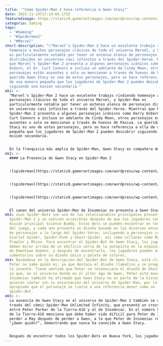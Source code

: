 ```yaml
---
title: '"Cómo Spider-Man 2 hace referencia a Gwen Stacy"'
date: 2023-11-14T17:14:03.175Z
featuredimage: https://static0.gamerantimages.com/wordpress/wp-content/uploads/2023/11/spider-man-2-gwen-stacy-peter-parker.jpg?q=50&fit=contain&w=1140&h=&dpr=1.5
categoria: Gaming
tags:
  - "#Gaming"
  - "#Spiderman2"
  - "#Marvel"
short-description: "\"Marvel's Spider-Man 2 hace un excelente trabajo rindiendo
  homenaje a muchos personajes clásicos de todo el universo Marvel, y Spider-Man
  es particularmente notable por tener un extenso elenco de personajes
  distribuidos en universos casi infinitos a través del Spider-Verse. Mientras
  que Marvel's Spider-Man 2 presenta a algunos personajes icónicos como Harry
  Osborn, el Dr. Curt Connors e incluso un adelanto de Cindy Moon, otros
  personajes están ausentes o solo se mencionan a través de huevos de Pascua. La
  querida Gwen Stacy es uno de estos personajes, pero se hace referencia a ella
  de una manera pequeña que los jugadores de Spider-Man 2 pueden descubrir
  siguiendo una misión secundaria."
mk1: >-
  "Marvel's Spider-Man 2 hace un excelente trabajo rindiendo homenaje a muchos
  personajes clásicos de todo el universo Marvel, y Spider-Man es
  particularmente notable por tener un extenso elenco de personajes distribuidos
  en universos casi infinitos a través del Spider-Verse. Mientras que Marvel's
  Spider-Man 2 presenta a algunos personajes icónicos como Harry Osborn, el Dr.
  Curt Connors e incluso un adelanto de Cindy Moon, otros personajes están
  ausentes o solo se mencionan a través de huevos de Pascua. La querida Gwen
  Stacy es uno de estos personajes, pero se hace referencia a ella de una manera
  pequeña que los jugadores de Spider-Man 2 pueden descubrir siguiendo una
  misión secundaria.


  En la franquicia más amplia de Spider-Man, Gwen Stacy es compañera de clase de Peter en la Universidad Empire State y eventualmente se convierte en su interés amoroso. Sin embargo, más tarde es asesinada por el Duende Verde, lo que lleva a que Peter tenga serias dudas sobre equilibrar sus relaciones con su identidad como Spider-Man. En un universo alternativo, Gwen Stacy es quien es picada por una araña genéticamente modificada para convertirse en la heroína conocida como Ghost-Spider o Spider-Gwen, y es Peter Parker quien muere en lugar de Gwen.
mk2: >-
  #### La Presencia de Gwen Stacy en Spider-Man 2


  ![spiderman](https://static0.gamerantimages.com/wordpress/wp-content/uploads/2023/11/spider-man-unlimited-gwen-who-panel.jpg?q=50&fit=contain&w=750&h=415&dpr=1.5 "spiderman")


  ![spiderman](https://static0.gamerantimages.com/wordpress/wp-content/uploads/2023/11/spider-man-2-gwen-stacy-spider-bot.jpg?q=50&fit=contain&w=750&h=415&dpr=1.5 "spiderman")


  ![spiderman](https://static0.gamerantimages.com/wordpress/wp-content/uploads/2023/11/spider-man-2-map-spider-bot-gwen-stacy-location.jpg?q=50&fit=contain&w=750&h=415&dpr=1.5 "spiderman")


  El canon del universo Spider-Man de Insomniac no presenta a Gwen Stacy como un personaje que Peter Parker conoce de ninguna manera similar a otros medios de Spider-Man. Mientras que otros intereses amorosos de Peter, como Felicia Hardy y Mary Jane Watson, desempeñan roles prominentes en el universo de Insomniac, Gwen Stacy nunca fue parte de la vida de Peter. Sin embargo, eso no significa que esté completamente ausente de Spider-Man 2, ya que tiene un Spider-Bot basado en su traje de Ghost-Spider que los jugadores pueden recolectar mientras recorren la ciudad de Nueva York.
mk3: vLos Spider-Bots son uno de los coleccionables principales presentes en
  Spider-Man 2 y se vuelven accesibles después de que los jugadores completen la
  misión principal Science Buddy. Estos Bots se pueden encontrar en todo el mapa
  del juego, y cada uno presenta un diseño basado en las diversas encarnaciones
  de personajes a lo largo del Spider-Verse, incluyendo a personajes como
  Scarlet Spider, Spider-Punk y Ghost-Spider, así como villanos como Mysterio,
  Prowler y Rhino. Para encontrar el Spider-Bot de Gwen Stacy, los jugadores
  deben mirar arriba de un edificio cerca de la autopista en la esquina suroeste
  de Downtown Queens, y después de encontrarlo, los jugadores pueden escuchar
  comentarios sobre su diseño único y paleta de colores.
mk4: Basándose en la descripción del Spider-Bot de Gwen Stacy, está claro que
  Peter no sabe quién es, ya que destaca el diseño llamativo y se pregunta quién
  lo inventó. Tiene sentido que Peter no reconociera el diseño de Ghost-Spider,
  ya que, en el universo donde es el alter ego de Gwen, Peter está muerto.
  Insomniac también ha afirmado que Gwen Stacy no es parte de la historia que
  quieren contar con su encarnación del universo de Spider-Man, por lo que es
  apropiado que el personaje se limite a una referencia menor como un
  Spider-Bot.
mk5: >-
  La ausencia de Gwen Stacy en el universo de Spider-Man 2 también se confirma a
  través del cómic Spider-Man Unlimited Infinity, que presentó un crossover
  entre Peter Parker de la Tierra-616 y el de Insomniac. En el número 5, Peter
  de la Tierra-616 menciona que debe haber sido difícil para Peter de Insomniac
  perder a May después de perder a Gwen, a lo que Peter de Insomniac responde
  "¿Gwen quién?", demostrando que nunca ha conocido a Gwen Stacy.


  Después de encontrar todos los Spider-Bots en Nueva York, los jugadores son tratados con una interesante escena que tiene posibles implicaciones de crossover. Completar esta misión secundaria abre un portal con un personaje llamado Delilah que toma todos los Spider-Bots de vuelta al jugador antes de que Miguel se entere de ellos, para sorpresa de Peter y Ganke. Esta escena revela que toda la misión secundaria fue una referencia a Spider-Man: Across the Spider-Verse, la película que presenta variantes de Spider-Man como Miguel O'Hara y Gwen Stacy."
---
```


